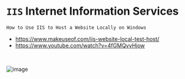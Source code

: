# `IIS` Internet Information Services

    How to Use IIS to Host a Website Locally on Windows
    
- https://www.makeuseof.com/iis-website-local-test-host/
- https://www.youtube.com/watch?v=4fGMQvvHjow

<br>

![image](https://github.com/user-attachments/assets/23f6ff47-127e-4c89-871e-0007cd47941b)
